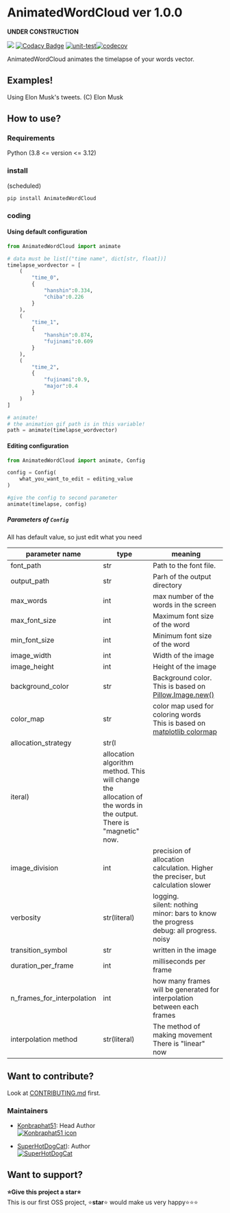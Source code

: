# AnimatedWordCloud ver 1.0.0

**UNDER CONSTRUCTION**

<a href="https://codeclimate.com/github/konbraphat51/AnimatedWordCloud/maintainability"><img src="https://api.codeclimate.com/v1/badges/7a03252f77e7af46dc0f/maintainability" /></a>
[![Codacy Badge](https://app.codacy.com/project/badge/Grade/20a71da0d9d841a2af236f6362a08ae7)](https://app.codacy.com/gh/konbraphat51/AnimatedWordCloud/dashboard?utm_source=gh&utm_medium=referral&utm_content=&utm_campaign=Badge_grade)
[![unit-test](https://github.com/konbraphat51/AnimatedWordCloud/actions/workflows/python-tester.yml/badge.svg?branch=main)](https://github.com/konbraphat51/AnimatedWordCloud/actions/workflows/python-tester.yml)[![codecov](https://codecov.io/gh/konbraphat51/AnimatedWordCloud/graph/badge.svg?token=4OOX0GSJDJ)](https://codecov.io/gh/konbraphat51/AnimatedWordCloud)

AnimatedWordCloud animates the timelapse of your words vector.

## Examples!

Using Elon Musk's tweets.
(C) Elon Musk

## How to use?

### Requirements

Python (3.8 <= version <= 3.12)

### install

(scheduled)

```
pip install AnimatedWordCloud
```

### coding

#### Using default configuration

```python
from AnimatedWordCloud import animate

# data must be list[("time name", dict[str, float])]
timelapse_wordvector = [
    (
        "time_0",
        {
            "hanshin":0.334,
            "chiba":0.226
        }
    ),
    (
        "time_1",
        {
            "hanshin":0.874,
            "fujinami":0.609
        }
    ),
    (
        "time_2",
        {
            "fujinami":0.9,
            "major":0.4
        }
    )
]

# animate!
# the animation gif path is in this variable!
path = animate(timelapse_wordvector)
```

#### Editing configuration

```python
from AnimatedWordCloud import animate, Config

config = Config(
    what_you_want_to_edit = editing_value
)

#give the config to second parameter
animate(timelapse, config)
```

##### Parameters of `Config`

All has default value, so just edit what you need

| parameter name             | type                                                                                                                   | meaning                                                                                                                                        |
| -------------------------- | ---------------------------------------------------------------------------------------------------------------------- | ---------------------------------------------------------------------------------------------------------------------------------------------- |
| font_path                  | str                                                                                                                    | Path to the font file.                                                                                                                         |
| output_path                | str                                                                                                                    | Parh of the output directory                                                                                                                   |
| max_words                  | int                                                                                                                    | max number of the words in the screen                                                                                                          |
| max_font_size              | int                                                                                                                    | Maximum font size of the word                                                                                                                  |
| min_font_size              | int                                                                                                                    | Minimum font size of the word                                                                                                                  |
| image_width                | int                                                                                                                    | Width of the image                                                                                                                             |
| image_height               | int                                                                                                                    | Height of the image                                                                                                                            |
| background_color           | str                                                                                                                    | Background color. <br>This is based on [Pillow.Image.new()](https://pillow.readthedocs.io/en/stable/reference/Image.html#PIL.Image.new)        |
| color_map                  | str                                                                                                                    | color map used for coloring words<br>This is based on [matplotlib colormap](https://matplotlib.org/stable/users/explain/colors/colormaps.html) |
| allocation_strategy        | str(l                                                                                                                  |
| iteral)                    | allocation algorithm method. This will change the allocation of the words in the output. <br> There is "magnetic" now. |
| image_division             | int                                                                                                                    | precision of allocation calculation. Higher the preciser, but calculation slower                                                               |
| verbosity                  | str(literal)                                                                                                           | logging.<br>silent: nothing<br>minor: bars to know the progress<br>debug: all progress. noisy                                                  |
| transition_symbol          | str                                                                                                                    | written in the image                                                                                                                           |
| duration_per_frame         | int                                                                                                                    | milliseconds per frame                                                                                                                         |
| n_frames_for_interpolation | int                                                                                                                    | how many frames will be generated for interpolation between each frames                                                                        |
| interpolation method       | str(literal)                                                                                                           | The method of making movement<br>There is "linear" now                                                                                         |

## Want to contribute?

Look at [CONTRIBUTING.md](CONTRIBUTING.md) first.

### Maintainers

- [Konbraphat51](https://github.com/konbraphat51): Head Author  
  [![Konbraphat51 icon](https://github.com/konbraphat51.png)](https://github.com/konbraphat51)

- [SuperHotDogCat](https://github.com/SuperHotDogCat)): Author  
  [![SuperHotDogCat](https://github.com/SuperHotDogCat.png)](https://github.com/SuperHotDogCat)

## Want to support?

**⭐Give this project a star⭐**  
This is our first OSS project, ⭐**star**⭐ would make us very happy⭐⭐⭐
